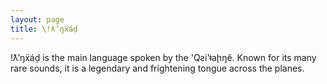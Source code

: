 ```yaml
---
layout: page
title: \!ƛ’ŋẍáḍ
---
```


!ƛ’ŋẍáḍ is the main language spoken by the 'Qƨi'ǂaḩŋê. Known for its many rare sounds, it is a legendary and frightening tongue across the planes.
